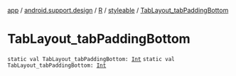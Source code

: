 [app](../../../index.md) / [android.support.design](../../index.md) / [R](../index.md) / [styleable](index.md) / [TabLayout_tabPaddingBottom](./-tab-layout_tab-padding-bottom.md)

# TabLayout_tabPaddingBottom

`static val TabLayout_tabPaddingBottom: `[`Int`](https://kotlinlang.org/api/latest/jvm/stdlib/kotlin/-int/index.html)
`static val TabLayout_tabPaddingBottom: `[`Int`](https://kotlinlang.org/api/latest/jvm/stdlib/kotlin/-int/index.html)